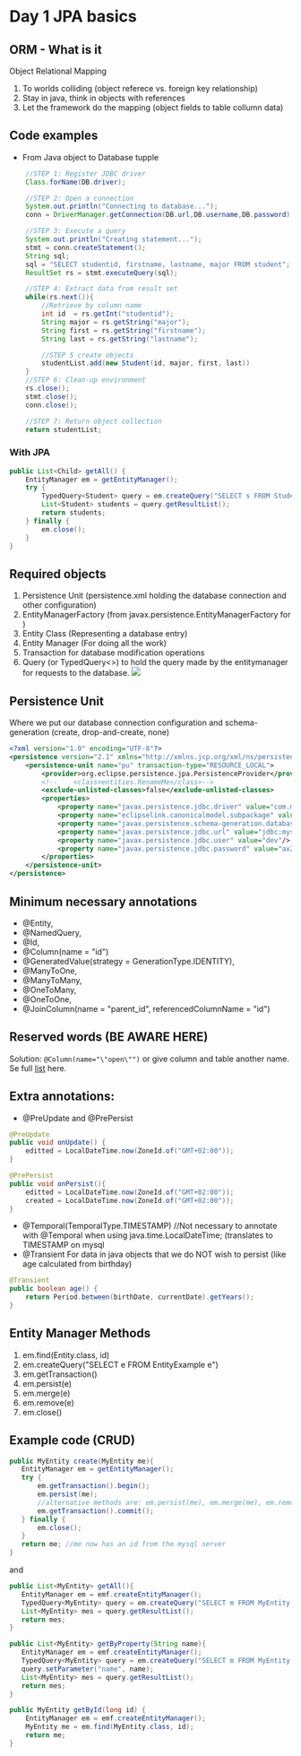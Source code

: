 # Day 1 JPA basics
## ORM - What is it
Object Relational Mapping
1. To worlds colliding (object referece vs. foreign key relationship)
2. Stay in java, think in objects with references
3. Let the framework do the mapping (object fields to table collumn data)

## Code examples
- From Java object to Database tupple
```java
    //STEP 1: Register JDBC driver
    Class.forName(DB.driver);

    //STEP 2: Open a connection
    System.out.println("Connecting to database...");
    conn = DriverManager.getConnection(DB.url,DB.username,DB.password);

    //STEP 3: Execute a query
    System.out.println("Creating statement...");
    stmt = conn.createStatement();
    String sql;
    sql = "SELECT studentid, firstname, lastname, major FROM student";
    ResultSet rs = stmt.executeQuery(sql);

    //STEP 4: Extract data from result set
    while(rs.next()){
        //Retrieve by column name
        int id  = rs.getInt("studentid");
        String major = rs.getString("major");
        String first = rs.getString("firstname");
        String last = rs.getString("lastname");

        //STEP 5 create objects
        studentList.add(new Student(id, major, first, last))
    }
    //STEP 6: Clean-up environment
    rs.close();
    stmt.close();
    conn.close();

    //STEP 7: Return object collection
    return studentList;
```
### With JPA
```java
public List<Child> getAll() {
    EntityManager em = getEntityManager();
    try {
        TypedQuery<Student> query = em.createQuery("SELECT s FROM Student s", Student.class);
        List<Student> students = query.getResultList();
        return students;
    } finally {
        em.close();
    }
}
```

## Required objects
1. Persistence Unit (persistence.xml holding the database connection and other configuration)
2. EntityManagerFactory (from javax.persistence.EntityManagerFactory for )
3. Entity Class (Representing a database entry)
4. Entity Manager (For doing all the work)
5. Transaction for database modification operations
6. Query (or TypedQuery<>) to hold the query made by the entitymanager for requests to the database.
![](https://i.ytimg.com/vi/VVZKgOQgP0w/maxresdefault.jpg)

## Persistence Unit
Where we put our database connection configuration and schema-generation (create, drop-and-create, none)
```xml
<?xml version="1.0" encoding="UTF-8"?>
<persistence version="2.1" xmlns="http://xmlns.jcp.org/xml/ns/persistence" xmlns:xsi="http://www.w3.org/2001/XMLSchema-instance" xsi:schemaLocation="http://xmlns.jcp.org/xml/ns/persistence http://xmlns.jcp.org/xml/ns/persistence/persistence_2_1.xsd">
    <persistence-unit name="pu" transaction-type="RESOURCE_LOCAL">
        <provider>org.eclipse.persistence.jpa.PersistenceProvider</provider>
        <!--    <class>entities.RenameMe</class>-->
        <exclude-unlisted-classes>false</exclude-unlisted-classes>
        <properties>
            <property name="javax.persistence.jdbc.driver" value="com.mysql.cj.jdbc.Driver"/>
            <property name="eclipselink.canonicalmodel.subpackage" value="xx345y657"/>
            <property name="javax.persistence.schema-generation.database.action" value="create"/>
            <property name="javax.persistence.jdbc.url" value="jdbc:mysql://localhost:3306/startcode?serverTimezone=UTC"/>
            <property name="javax.persistence.jdbc.user" value="dev"/>
            <property name="javax.persistence.jdbc.password" value="ax2"/>
        </properties>
    </persistence-unit>
</persistence>
```
## Minimum necessary annotations
- @Entity, 
- @NamedQuery, 
- @Id, 
- @Column(name = "id")
- @GeneratedValue(strategy = GenerationType.IDENTITY), 
- @ManyToOne, 
- @ManyToMany, 
- @OneToMany, 
- @OneToOne, 
- @JoinColumn(name = "parent_id", referencedColumnName = "id")

## Reserved words (BE AWARE HERE)
Solution: `@Column(name="\"open\"")` or give column and table another name.
Se full [list](https://doc.ispirer.com/sqlways/Output/SQLWays-1-205.html) here.

## Extra annotations:
- @PreUpdate and @PrePersist
```java 
@PreUpdate
public void onUpdate() {
    editted = LocalDateTime.now(ZoneId.of("GMT+02:00"));
}

@PrePersist
public void onPersist(){
    editted = LocalDateTime.now(ZoneId.of("GMT+02:00"));
    created = LocalDateTime.now(ZoneId.of("GMT+02:00"));
}
```
- @Temporal(TemporalType.TIMESTAMP) //Not necessary to annotate with @Temporal when using java.time.LocalDateTime; (translates to TIMESTAMP on mysql
- @Transient
For data in java objects that we do NOT wish to persist (like age calculated from birthday)
```java
@Transient
public boolean age() {
    return Period.between(birthDate, currentDate).getYears();
}
```

## Entity Manager Methods
1. em.find(Entity.class, id)
2. em.createQuery("SELECT e FROM EntityExample e")
3. em.getTransaction()
4. em.persist(e)
5. em.merge(e)
6. em.remove(e)
7. em.close()

## Example code (CRUD)
```java
public MyEntity create(MyEntity me){
   EntityManager em = getEntityManager();
   try {
       em.getTransaction().begin();
       em.persist(me);                        
       //alternative methods are: em.persist(me), em.merge(me), em.remove(me)
       em.getTransaction().commit();
   } finally {
       em.close();
   }
   return me; //me now has an id from the mysql server
}
````
and
```java
public List<MyEntity> getAll(){
   EntityManager em = emf.createEntityManager();
   TypedQuery<MyEntity> query = em.createQuery("SELECT m FROM MyEntity m", MyEntity.class);
   List<MyEntity> mes = query.getResultList();
   return mes;
}

public List<MyEntity> getByProperty(String name){
   EntityManager em = emf.createEntityManager();
   TypedQuery<MyEntity> query = em.createQuery("SELECT m FROM MyEntity m WHERE m.name = :name", MyEntity.class);
   query.setParameter("name", name);
   List<MyEntity> mes = query.getResultList();
   return mes;
}

public MyEntity getById(long id) {
    EntityManager em = emf.createEntityManager();
    MyEntity me = em.find(MyEntity.class, id);
    return me;
}
